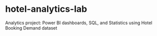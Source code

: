 # hotel-analytics-lab
Analytics project: Power BI dashboards, SQL, and Statistics using Hotel Booking Demand dataset

